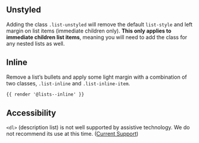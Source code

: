 ## Unstyled

Adding the class `.list-unstyled` will remove the default `list-style` and left margin on list items (immediate children only). **This only applies to immediate children list items**, meaning you will need to add the class for any nested lists as well.

## Inline

Remove a list’s bullets and apply some light margin with a combination of two classes, `.list-inline` and `.list-inline-item`.

```html
{{ render '@lists--inline' }}
```

## Accessibility

`<dl>` (description list) is not well supported by assistive technology.  We do not recommend its use at this time. (<a href="https://a11ysupport.io/tech/html/dl_element" target="_blank">Current Support</a>)
